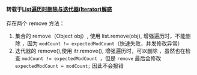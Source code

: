#### 转载于[List遍历时删除与迭代器(Iterator)解惑](https://www.cnblogs.com/wunsiang/p/12765144.html)  
存在两个 remove 方法：  
1. 集合的 remove（Object obj）, 使用 list.remove(obj), 增强遍历时，不能删除 ，因为 `modCount != expectedModCount`（快速失败，并发修改异常）  
2. 迭代器的 remove(),使用 itr.remove(), 增强遍历时，可以删除 ，虽然也在检查 `modCount != expectedModCount `，但是 `remove` 最后会修改 `expectedModCount = modCount;` 因此不会报错   
